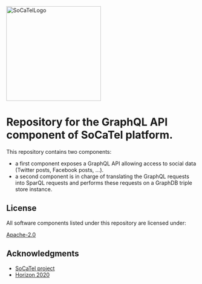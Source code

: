 <img src="https://platform.socatel.eu/images/socatel-logo.png" alt="SoCaTelLogo" width="250" />

# Repository for the GraphQL API component of SoCaTel platform.

This repository contains two components:
- a first component exposes a GraphQL API allowing access to social data (Twitter posts, Facebook posts, ...).
- a second component is in charge of translating the GraphQL requests into SparQL requests and performs these requests
on a GraphDB triple store instance.

## License

All software components listed under this repository are licensed under:

[Apache-2.0](LICENSE)

## Acknowledgments

* [SoCaTel project](https://www.socatel.eu/)
* [Horizon 2020](https://ec.europa.eu/programmes/horizon2020/en)
